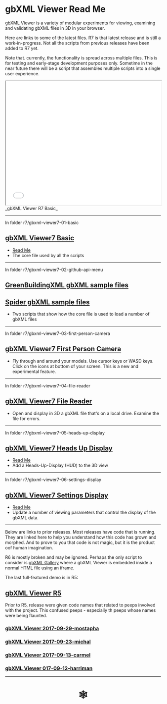 <span style=display:none; >[You are now in a GitHub source code view - click this link to view Read Me file as a web page]( http://www.ladybug.tools/spider/read-gbxml/gbxml-viewer/ "View file as a web page." ) </span>


# gbXML Viewer Read Me

gbXML Viewer is a variety of modular experiments for viewing, examining and validating gbXML files in 3D in your browser.

Here are links to some of the latest files. R7 is that latest release and is still a work-in-progress. Not all the scripts from previous releases have been added to R7 yet.

Note that. currently, the functionality is spread across multiple files. This is for testing and early-stage development purposes only. Sometime in the near future there will be a script that assembles multiple scripts into a single user experience.

 
<iframe class=iframeReadMe src=.=http://www.ladybug.tools/spider/read-gbxml/gbxml-viewer/r7/gbxml-viewer7-01-basic/gbxml-viewer7-basic.html width=100% height=400px >Iframes are not displayed on github.com</iframe>
_gbXML Viewer R7 Basic_

***

In folder r7/gbxml-viewer7-01-basic

## [ gbXML Viewer7 Basic ]( http://www.ladybug.tools/spider/read-gbxml/gbxml-viewer/r7/gbxml-viewer7-01-basic/gbxml-viewer7-basic.html )

* [Read Me]( file:///D:/Dropbox/Public/git-repos/ladybug-tools.github.io/spider/read-gbxml/gbxml-viewer/index.html#r7/gbxml-viewer7-01-basic/README.md )
* The core file used by all the scripts

***

In folder r7/gbxml-viewer7-02-github-api-menu

## [GreenBuildingXML gbXML sample files]( http://www.ladybug.tools/spider/read-gbxml/gbxml-viewer/r7/gbxml-viewer7-02-github-api-menu/gbxml-viewer7-github-api-gbxml-samples.html )

## [Spider gbXML sample files]( http://www.ladybug.tools/spider/read-gbxml/gbxml-viewer/r7/gbxml7-viewer-02-github-api-menu/gbxml-viewer7-github-api-spider-samples.html )

* Two scripts that show how the core file is used to load a number of gbXML files

***

In folder r7/gbxml-viewer7-03-first-person-camera

## [gbXML Viewer7 First Person Camera]( http://www.ladybug.tools/spider/read-gbxml/gbxml-viewer/r7/gbxml-viewer7-03-first-person-camera/gbxml-viewer7-github-api-gbxml-samples.html )

* Fly through and around your models. Use cursor keys or WASD keys. Click on the icons at bottom of your screen. This is a new and experimental feature.


***

In folder r7/gbxml-viewer7-04-file-reader

## [gbXML Viewer7 File Reader]( http://www.ladybug.tools/spider/read-gbxml/gbxml-viewer/r7/gbxml-viewer7-04-file-reader/gbxml-viewer7-file-reader.html )

* Open and display in 3D a gbXML file that's on a local drive. Examine the file for errors.

***

In folder r7/gbxml-viewer7-05-heads-up-display

## [gbXML Viewer7 Heads Up Display]( http://www.ladybug.tools/spider/read-gbxml/gbxml-viewer/r7/gbxml-viewer7-05-heads-up-display/gbxml-viewer7-heads-up-display.html )

* [Read Me]( http://www.ladybug.tools/spider/read-gbxml/gbxml-viewer/r7/gbxml-viewer7-05-heads-up-display/gbxml-viewer7-heads-up-display.html#README.md )
* Add a Heads-Up-Display (HUD) to the 3D view


*** 

In folder r7/gbxml-viewer7-06-settings-display

## [gbXML Viewer7 Settings Display]( http://www.ladybug.tools/spider/read-gbxml/gbxml-viewer/r7/gbxml-viewer7-06-settings-display/gbxml-viewer7-settings-display.html )

* [Read Me]( http://www.ladybug.tools/spider/read-gbxml/gbxml-viewer/index.html#r7/gbxml-viewer7-06-settings-display/README.md )
* Update a number of viewing parameters that control the display of the gbXML data.

***

Below are links to prior releases. Most releases have code that is running. They are linked here to help you understand how this code has grown and morphed. And to prove to you that code is not magic, but it is the product oof human imagination.


R6 is mostly broken and may be ignored. Perhaps the only script to consider is [gbXML Gallery]( http://www.ladybug.tools/spider/read-gbxml/gbxml-viewer/#r6/gbxml-viewer-small/gbxml-gallery.html ) where a gbXML Viewer is embedded inside a normal HTML file using an iframe.

The last full-featured demo is in R5:

## [gbXML Viewer R5]( http://www.ladybug.tools/spider/read-gbxml/gbxml-viewer/r5/index.html )


Prior to R5, release were given code names that related to peeps involved with the project. This confused peeps - especially th peeps whose names were being flaunted.


### [gbXML Viewer 2017-09-29-mostapha ]( file:///D:/Dropbox/Public/git-repos/ladybug-tools.github.io/spider/read-gbxml/gbxml-viewer/2017-09-29-mostapha/gbxml-viewer.html )


### [gbXML Viewer 2017-09-23-michal]( http://www.ladybug.tools/spider/read-gbxml/gbxml-viewer/2017-09-23-michal/index.html )


### [gbXML Viewer 2017-09-13-carmel]( http://www.ladybug.tools/spider/read-gbxml/gbxml-viewer/2017-09-13-carmel/plugins/display-gbjson.html )


### [gbXML Viewer 017-09-12-harriman]( http://www.ladybug.tools/spider/read-gbxml/gbxml-viewer/2017-09-12-harriman/select-xml/display-gbjson.html )

***

# <center title="hello!" ><a href=javascript:window.scrollTo(0,0); style=text-decoration:none; > &#x1f578; </a></center>

